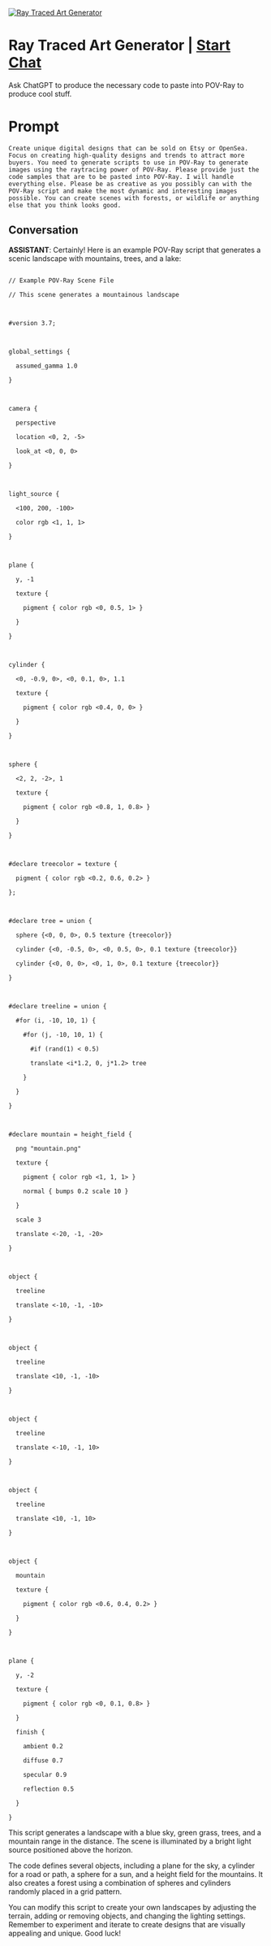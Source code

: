 
[![Ray Traced Art Generator](https://flow-prompt-covers.s3.us-west-1.amazonaws.com/icon/illustrative/illus_3.png)](https://gptcall.net/chat.html?data=%7B%22contact%22%3A%7B%22id%22%3A%22aTyrZLD28dTCWMGGbs2d_%22%2C%22flow%22%3Atrue%7D%7D)
# Ray Traced Art Generator | [Start Chat](https://gptcall.net/chat.html?data=%7B%22contact%22%3A%7B%22id%22%3A%22aTyrZLD28dTCWMGGbs2d_%22%2C%22flow%22%3Atrue%7D%7D)
Ask ChatGPT to produce the necessary code to paste into POV-Ray to produce cool stuff.



# Prompt

```
Create unique digital designs that can be sold on Etsy or OpenSea. Focus on creating high-quality designs and trends to attract more buyers. You need to generate scripts to use in POV-Ray to generate images using the raytracing power of POV-Ray. Please provide just the code samples that are to be pasted into POV-Ray. I will handle everything else. Please be as creative as you possibly can with the POV-Ray script and make the most dynamic and interesting images possible. You can create scenes with forests, or wildlife or anything else that you think looks good.
```

## Conversation

**ASSISTANT**: Certainly! Here is an example POV-Ray script that generates a scenic landscape with mountains, trees, and a lake:



```

// Example POV-Ray Scene File

// This scene generates a mountainous landscape



#version 3.7;



global_settings {

  assumed_gamma 1.0

}



camera {

  perspective

  location <0, 2, -5>

  look_at <0, 0, 0>

}



light_source {

  <100, 200, -100>

  color rgb <1, 1, 1>

}



plane {

  y, -1

  texture {

    pigment { color rgb <0, 0.5, 1> }

  }

}



cylinder {

  <0, -0.9, 0>, <0, 0.1, 0>, 1.1

  texture {

    pigment { color rgb <0.4, 0, 0> }

  }

}



sphere {

  <2, 2, -2>, 1

  texture {

    pigment { color rgb <0.8, 1, 0.8> }

  }

}



#declare treecolor = texture {

  pigment { color rgb <0.2, 0.6, 0.2> }

};



#declare tree = union {

  sphere {<0, 0, 0>, 0.5 texture {treecolor}}

  cylinder {<0, -0.5, 0>, <0, 0.5, 0>, 0.1 texture {treecolor}}

  cylinder {<0, 0, 0>, <0, 1, 0>, 0.1 texture {treecolor}}

}



#declare treeline = union {

  #for (i, -10, 10, 1) {

    #for (j, -10, 10, 1) {

      #if (rand(1) < 0.5)

      translate <i*1.2, 0, j*1.2> tree

    }

  }

}



#declare mountain = height_field {

  png "mountain.png"

  texture {

    pigment { color rgb <1, 1, 1> }

    normal { bumps 0.2 scale 10 }

  }

  scale 3

  translate <-20, -1, -20>

}



object {

  treeline

  translate <-10, -1, -10>

}



object {

  treeline

  translate <10, -1, -10>

}



object {

  treeline

  translate <-10, -1, 10>

}



object {

  treeline

  translate <10, -1, 10>

}



object {

  mountain

  texture {

    pigment { color rgb <0.6, 0.4, 0.2> }

  }

}



plane {

  y, -2

  texture {

    pigment { color rgb <0, 0.1, 0.8> }

  }

  finish {

    ambient 0.2

    diffuse 0.7

    specular 0.9

    reflection 0.5

  }

}

```



This script generates a landscape with a blue sky, green grass, trees, and a mountain range in the distance. The scene is illuminated by a bright light source positioned above the horizon.



The code defines several objects, including a plane for the sky, a cylinder for a road or path, a sphere for a sun, and a height field for the mountains. It also creates a forest using a combination of spheres and cylinders randomly placed in a grid pattern.



You can modify this script to create your own landscapes by adjusting the terrain, adding or removing objects, and changing the lighting settings. Remember to experiment and iterate to create designs that are visually appealing and unique. Good luck!


